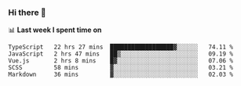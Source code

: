 ### Hi there 👋

<!--
**DBvc/DBvc** is a ✨ _special_ ✨ repository because its `README.md` (this file) appears on your GitHub profile.

Here are some ideas to get you started:

- 🔭 I’m currently working on ...
- 🌱 I’m currently learning ...
- 👯 I’m looking to collaborate on ...
- 🤔 I’m looking for help with ...
- 💬 Ask me about ...
- 📫 How to reach me: ...
- 😄 Pronouns: ...
- ⚡ Fun fact: ...
-->

📊 **Last week I spent time on**
<!--START_SECTION:waka-->
```text
TypeScript   22 hrs 27 mins  ██████████████████▓░░░░░░   74.11 % 
JavaScript   2 hrs 47 mins   ██▒░░░░░░░░░░░░░░░░░░░░░░   09.19 % 
Vue.js       2 hrs 8 mins    █▓░░░░░░░░░░░░░░░░░░░░░░░   07.06 % 
SCSS         58 mins         ▓░░░░░░░░░░░░░░░░░░░░░░░░   03.21 % 
Markdown     36 mins         ▓░░░░░░░░░░░░░░░░░░░░░░░░   02.03 % 
```
<!--END_SECTION:waka-->
